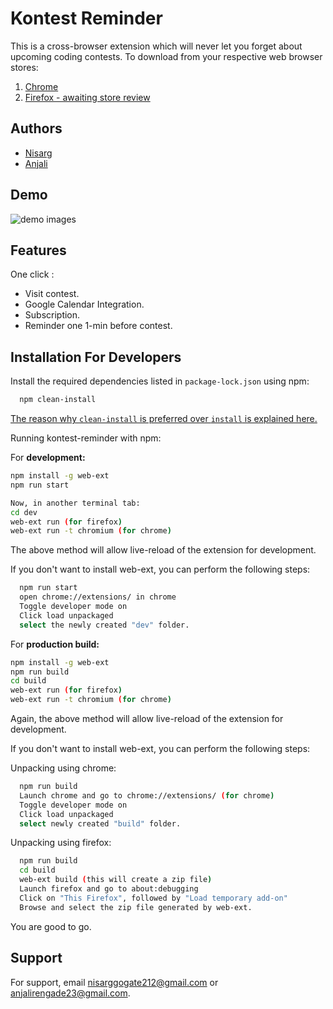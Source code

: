 # Kontest Reminder

This is a cross-browser extension which will never let you forget about upcoming coding contests.
To download from your respective web browser stores:
1. [Chrome](https://chrome.google.com/webstore/detail/kontest-reminder/imdlnagpdjhelkapllclmdogjobpoihg?hl=en)
2. [Firefox - awaiting store review](https://addons.mozilla.org/en-US/firefox/addon/kontest-reminder/)

## Authors

- [Nisarg](https://github.com/nisarg0)
- [Anjali](https://github.com/anju218)

## Demo

![demo images](https://user-images.githubusercontent.com/60577767/122977158-af159a00-d3b2-11eb-8f82-720516945a20.gif)

## Features

One click :

- Visit contest.
- Google Calendar Integration.
- Subscription.
- Reminder one 1-min before contest.

## Installation For Developers

Install the required dependencies listed in `package-lock.json` using npm:

```bash
  npm clean-install
```

[The reason why `clean-install` is preferred over `install` is explained here.](https://semaphoreci.com/blog/reproducible-node-builds-with-npm-ci)

Running kontest-reminder with npm:

For **development:**

```bash
npm install -g web-ext
npm run start

Now, in another terminal tab:
cd dev
web-ext run (for firefox)
web-ext run -t chromium (for chrome)
```

The above method will allow live-reload of the extension for development.

If you don't want to install web-ext, you can perform the following steps:

```bash
  npm run start
  open chrome://extensions/ in chrome
  Toggle developer mode on
  Click load unpackaged
  select the newly created "dev" folder.
```

For **production build:**

```bash
npm install -g web-ext
npm run build
cd build
web-ext run (for firefox)
web-ext run -t chromium (for chrome)
```

Again, the above method will allow live-reload of the extension for development.

If you don't want to install web-ext, you can perform the following steps:

Unpacking using chrome:

```bash
  npm run build
  Launch chrome and go to chrome://extensions/ (for chrome)
  Toggle developer mode on
  Click load unpackaged
  select newly created "build" folder.
```

Unpacking using firefox:

```bash
  npm run build
  cd build
  web-ext build (this will create a zip file)
  Launch firefox and go to about:debugging
  Click on "This Firefox", followed by "Load temporary add-on"
  Browse and select the zip file generated by web-ext.
```

You are good to go.

## Support

For support, email nisarggogate212@gmail.com or anjalirengade23@gmail.com.

